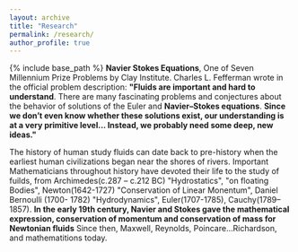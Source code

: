 ```yaml
---
layout: archive
title: "Research"
permalink: /research/
author_profile: true
---
```

{% include base_path %}
**Navier Stokes Equations**, One of Seven Millennium Prize Problems by Clay Institute.
Charles L. Fefferman wrote in the official problem description: **"Fluids are important and hard to understand**. There are many fascinating problems and conjectures about the behavior of solutions of the Euler and **Navier–Stokes equations**. **Since we don’t even know whether these solutions exist, our understanding is at a very primitive level... Instead, we probably need some deep, new ideas."**

The history of human study fluids can date back to pre-history when the earliest human civilizations began near the shores of rivers. Important Mathematicians throughout history have devoted their life to the study of fuilds, from Archimedes(c.287 – c.212 BC) "Hydrostatics", "on floating Bodies", Newton(1642-1727) "Conservation of Linear Monentum", Daniel Bernoulli (1700- 1782) "Hydrodynamics", Euler(1707-1785), Cauchy(1789–1857). **In the early 19th century, Navier and Stokes gave the mathematical expression, conservation of momentum and conservation of mass for Newtonian fluids** Since then, Maxwell, Reynolds, Poincare...Richardson, and mathematitions today.
